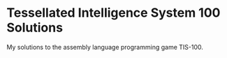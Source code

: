 # Tessellated Intelligence System 100 Solutions
My solutions to the assembly language programming game TIS-100.
